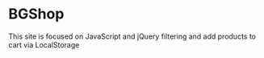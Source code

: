 # BGShop
This site is focused on JavaScript and jQuery filtering and add  products to cart via LocalStorage
